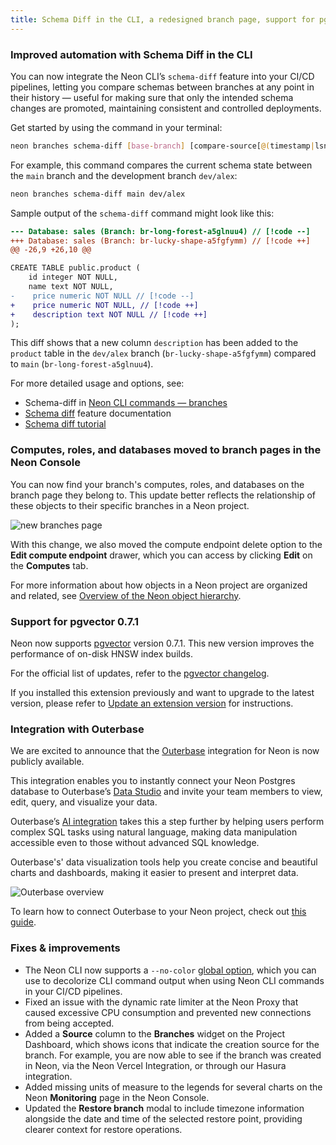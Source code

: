 ```yaml
---
title: Schema Diff in the CLI, a redesigned branch page, support for pgvector 0.7.1, and more
---
```


### Improved automation with Schema Diff in the CLI

You can now integrate the Neon CLI’s `schema-diff` feature into your CI/CD pipelines, letting you compare schemas between branches at any point in their history &#8212; useful for making sure that only the intended schema changes are promoted, maintaining consistent and controlled deployments.

Get started by using the command in your terminal:

```bash
neon branches schema-diff [base-branch] [compare-source[@(timestamp|lsn)]]
```

For example, this command compares the current schema state between the `main` branch and the development branch `dev/alex`:

```bash
neon branches schema-diff main dev/alex
```

Sample output of the `schema-diff` command might look like this:

```diff
--- Database: sales	(Branch: br-long-forest-a5glnuu4) // [!code --]
+++ Database: sales	(Branch: br-lucky-shape-a5fgfymm) // [!code ++]
@@ -26,9 +26,10 @@

CREATE TABLE public.product (
    id integer NOT NULL,
    name text NOT NULL,
-    price numeric NOT NULL // [!code --]
+    price numeric NOT NULL, // [!code ++]
+    description text NOT NULL // [!code ++]
);
```

This diff shows that a new column `description` has been added to the `product` table in the `dev/alex` branch (`br-lucky-shape-a5fgfymm`) compared to `main` (`br-long-forest-a5glnuu4`).

For more detailed usage and options, see:

- Schema-diff in [Neon CLI commands — branches](/docs/reference/cli-branches#schema-diff)
- [Schema diff](/docs/guides/schema-diff) feature documentation
- [Schema diff tutorial](/docs/guides/schema-diff-tutorial)

### Computes, roles, and databases moved to branch pages in the Neon Console

You can now find your branch's computes, roles, and databases on the branch page they belong to. This update better reflects the relationship of these objects to their specific branches in a Neon project.

![new branches page](/docs/changelog/new_branch_page.png)

With this change, we also moved the compute endpoint delete option to the **Edit compute endpoint** drawer, which you can access by clicking **Edit** on the **Computes** tab.

For more information about how objects in a Neon project are organized and related, see [Overview of the Neon object hierarchy](/docs/manage/overview).

### Support for pgvector 0.7.1

Neon now supports [pgvector](/docs/extensions/pgvector) version 0.7.1. This new version improves the performance of on-disk HNSW index builds.

For the official list of updates, refer to the [pgvector changelog](https://github.com/pgvector/pgvector/blob/master/CHANGELOG.md).

If you installed this extension previously and want to upgrade to the latest version, please refer to [Update an extension version](/docs/extensions/pg-extensions#update-an-extension-version) for instructions.

### Integration with Outerbase

We are excited to announce that the [Outerbase](https://www.outerbase.com/) integration for Neon is now publicly available.

This integration enables you to instantly connect your Neon Postgres database to Outerbase’s [Data Studio](https://www.outerbase.com/products/data-studio/) and invite your team members to view, edit, query, and visualize your data.

Outerbase’s [AI integration](https://www.outerbase.com/products/ai/) takes this a step further by helping users perform complex SQL tasks using natural language, making data manipulation accessible even to those without advanced SQL knowledge.

Outerbase's' data visualization tools help you create concise and beautiful charts and dashboards, making it easier to present and interpret data.

![Outerbase overview](/docs/changelog/outerbase.gif)

To learn how to connect Outerbase to your Neon project, check out [this guide](/docs/guides/outerbase).

### Fixes & improvements

- The Neon CLI now supports a `--no-color` [global option](/docs/reference/neon-cli#global-options), which you can use to decolorize CLI command output when using Neon CLI commands in your CI/CD pipelines.
- Fixed an issue with the dynamic rate limiter at the Neon Proxy that caused excessive CPU consumption and prevented new connections from being accepted.
- Added a **Source** column to the **Branches** widget on the Project Dashboard, which shows icons that indicate the creation source for the branch. For example, you are now able to see if the branch was created in Neon, via the Neon Vercel Integration, or through our Hasura integration.
- Added missing units of measure to the legends for several charts on the Neon **Monitoring** page in the Neon Console.
- Updated the **Restore branch** modal to include timezone information alongside the date and time of the selected restore point, providing clearer context for restore operations.
